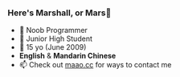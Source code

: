 ### Here's Marshall, or Mars👋
- 🌱 Noob Programmer
- 📖 Junior High Student
- 🧒 15 yo (June 2009)
- **English** & **Mandarin Chinese**
- 📫 Check out [maao.cc](https://maao.cc/) for ways to contact me
